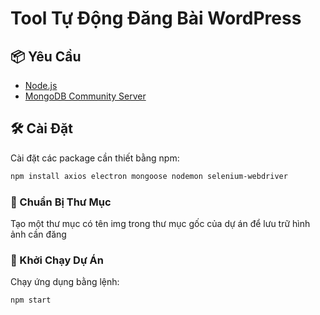 # Tool Tự Động Đăng Bài WordPress

## 📦 Yêu Cầu
- [Node.js](https://nodejs.org/en/download)
- [MongoDB Community Server](https://www.mongodb.com/try/download/community)

## 🛠 Cài Đặt

Cài đặt các package cần thiết bằng npm:

```bash
npm install axios electron mongoose nodemon selenium-webdriver
```
### 📁 Chuẩn Bị Thư Mục
Tạo một thư mục có tên img trong thư mục gốc của dự án để lưu trữ hình ảnh cần đăng
### 🚀 Khởi Chạy Dự Án
Chạy ứng dụng bằng lệnh:
``` Command
npm start
```